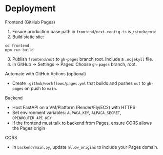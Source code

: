Deployment
==========

Frontend (GitHub Pages)
1. Ensure production base path in `frontend/next.config.ts` is `/stockgenie`
2. Build static site:
```
cd frontend
npm run build
```
3. Publish `frontend/out` to `gh-pages` branch root. Include a `.nojekyll` file.
4. In GitHub → Settings → Pages: Choose `gh-pages` branch, root.

Automate with GitHub Actions (optional)
- Create `.github/workflows/pages.yml` that builds and pushes `out` to `gh-pages` on push to `main`.

Backend
- Host FastAPI on a VM/Platform (Render/Fly/EC2) with HTTPS
- Set environment variables: `ALPACA_KEY`, `ALPACA_SECRET`, `OPENROUTER_API_KEY`
- If the frontend must talk to backend from Pages, ensure CORS allows the Pages origin

CORS
- In `backend/main.py`, update `allow_origins` to include your Pages domain.


